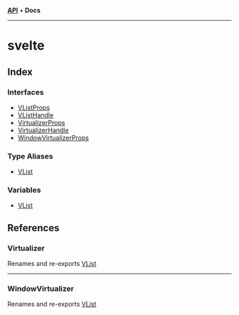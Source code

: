 [**API**](../API.md) • **Docs**

***

# svelte

## Index

### Interfaces

- [VListProps](interfaces/VListProps.md)
- [VListHandle](interfaces/VListHandle.md)
- [VirtualizerProps](interfaces/VirtualizerProps.md)
- [VirtualizerHandle](interfaces/VirtualizerHandle.md)
- [WindowVirtualizerProps](interfaces/WindowVirtualizerProps.md)

### Type Aliases

- [VList](type-aliases/VList.md)

### Variables

- [VList](variables/VList.md)

## References

### Virtualizer

Renames and re-exports [VList](variables/VList.md)

***

### WindowVirtualizer

Renames and re-exports [VList](variables/VList.md)
